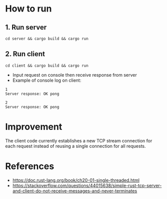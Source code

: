 # How to run 
## 1. Run server
```command
cd server && cargo build && cargo run
```

## 2. Run client 
```command 
cd client && cargo build && cargo run 
```

- Input request on console then receive response from server
- Example of console log on client:
``` 
1
Server response: OK pong

2
Server response: OK pong
```

# Improvement
The client code currently establishes a new TCP stream connection for each request instead of reusing a single connection for all requests.

# References
- https://doc.rust-lang.org/book/ch20-01-single-threaded.html
- https://stackoverflow.com/questions/44015638/simple-rust-tcp-server-and-client-do-not-receive-messages-and-never-terminates
